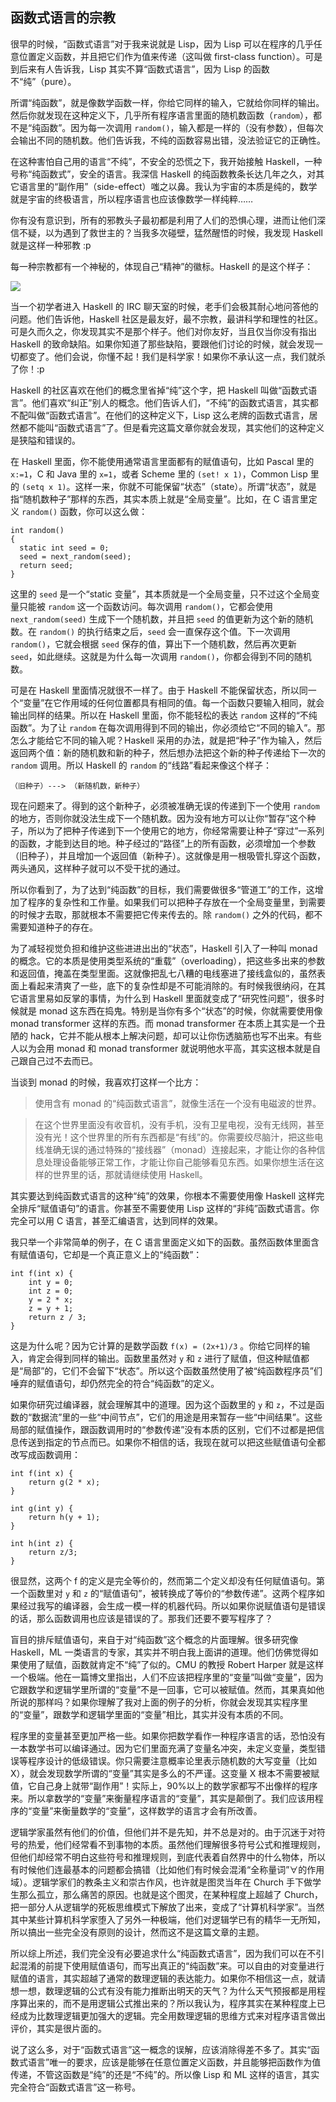 ## 函数式语言的宗教

很早的时候，“函数式语言”对于我来说就是 Lisp，因为 Lisp 可以在程序的几乎任意位置定义函数，并且把它们作为值来传递（这叫做 first-class function）。可是到后来有人告诉我，Lisp 其实不算“函数式语言”，因为 Lisp 的函数不“纯”（pure）。

所谓“纯函数”，就是像数学函数一样，你给它同样的输入，它就给你同样的输出。然后你就发现在这种定义下，几乎所有程序语言里面的随机数函数（`random`），都不是“纯函数”。因为每一次调用 `random()`，输入都是一样的（没有参数），但每次会输出不同的随机数。他们告诉我，不纯的函数容易出错，没法验证它的正确性。

在这种害怕自己用的语言“不纯”，不安全的恐慌之下，我开始接触 Haskell，一种号称“纯函数式”，安全的语言。我深信 Haskell 的纯函数教条长达几年之久，对其它语言里的“副作用”（side-effect）嗤之以鼻。我认为宇宙的本质是纯的，数学就是宇宙的终极语言，所以程序语言也应该像数学一样纯粹……

你有没有意识到，所有的邪教头子最初都是利用了人们的恐惧心理，进而让他们深信不疑，以为遇到了救世主的？当我多次碰壁，猛然醒悟的时候，我发现 Haskell 就是这样一种邪教 :p

每一种宗教都有一个神秘的，体现自己“精神”的徽标。Haskell 的是这个样子：

![](http://www.yinwang.org/images/haskell-logo.jpg)

当一个初学者进入 Haskell 的 IRC 聊天室的时候，老手们会极其耐心地问答他的问题。他们告诉他，Haskell 社区是最友好，最不宗教，最讲科学和理性的社区。可是久而久之，你发现其实不是那个样子。他们对你友好，当且仅当你没有指出 Haskell 的致命缺陷。如果你知道了那些缺陷，要跟他们讨论的时候，就会发现一切都变了。他们会说，你懂不起！我们是科学家！如果你不承认这一点，我们就杀了你！:p

Haskell 的社区喜欢在他们的概念里省掉“纯”这个字，把 Haskell 叫做“函数式语言”。他们喜欢“纠正”别人的概念。他们告诉人们，“不纯”的函数式语言，其实都不配叫做“函数式语言”。在他们的这种定义下，Lisp 这么老牌的函数式语言，居然都不能叫“函数式语言”了。但是看完这篇文章你就会发现，其实他们的这种定义是狭隘和错误的。

在 Haskell 里面，你不能使用通常语言里面都有的赋值语句，比如 Pascal 里的 `x:=1`，C 和 Java 里的 `x=1`，或者 Scheme 里的 `(set! x 1)`，Common Lisp 里的 `(setq x 1)`。这样一来，你就不可能保留“状态”（state）。所谓“状态”，就是指“随机数种子”那样的东西，其实本质上就是“全局变量”。比如，在 C 语言里定义 `random()` 函数，你可以这么做：

<div class="language-plaintext highlighter-rouge">

<div class="highlight">

    int random()
    {
      static int seed = 0;
      seed = next_random(seed);
      return seed;
    }    

</div>

</div>

这里的 `seed` 是一个“static 变量”，其本质就是一个全局变量，只不过这个全局变量只能被 `random` 这一个函数访问。每次调用 `random()`，它都会使用 `next_random(seed)` 生成下一个随机数，并且把 `seed` 的值更新为这个新的随机数。在 `random()` 的执行结束之后，`seed` 会一直保存这个值。下一次调用 `random()`，它就会根据 `seed` 保存的值，算出下一个随机数，然后再次更新 `seed`，如此继续。这就是为什么每一次调用 `random()`，你都会得到不同的随机数。

可是在 Haskell 里面情况就很不一样了。由于 Haskell 不能保留状态，所以同一个“变量”在它作用域的任何位置都具有相同的值。每一个函数只要输入相同，就会输出同样的结果。所以在 Haskell 里面，你不能轻松的表达 `random` 这样的“不纯函数”。为了让 `random` 在每次调用得到不同的输出，你必须给它“不同的输入”。那怎么才能给它不同的输入呢？Haskell 采用的办法，就是把“种子”作为输入，然后返回两个值：新的随机数和新的种子，然后想办法把这个新的种子传递给下一次的 `random` 调用。所以 Haskell 的 `random` 的“线路”看起来像这个样子：

<div class="language-plaintext highlighter-rouge">

<div class="highlight">

    （旧种子）---> （新随机数，新种子）

</div>

</div>

现在问题来了。得到的这个新种子，必须被准确无误的传递到下一个使用 `random` 的地方，否则你就没法生成下一个随机数。因为没有地方可以让你“暂存”这个种子，所以为了把种子传递到下一个使用它的地方，你经常需要让种子“穿过”一系列的函数，才能到达目的地。种子经过的“路径”上的所有函数，必须增加一个参数（旧种子），并且增加一个返回值（新种子）。这就像是用一根吸管扎穿这个函数，两头通风，这样种子就可以不受干扰的通过。

所以你看到了，为了达到“纯函数”的目标，我们需要做很多“管道工”的工作，这增加了程序的复杂性和工作量。如果我们可以把种子存放在一个全局变量里，到需要的时候才去取，那就根本不需要把它传来传去的。除 `random()` 之外的代码，都不需要知道种子的存在。

为了减轻视觉负担和维护这些进进出出的“状态”，Haskell 引入了一种叫 monad 的概念。它的本质是使用类型系统的“重载”（overloading），把这些多出来的参数和返回值，掩盖在类型里面。这就像把乱七八糟的电线塞进了接线盒似的，虽然表面上看起来清爽了一些，底下的复杂性却是不可能消除的。有时候我很纳闷，在其它语言里易如反掌的事情，为什么到 Haskell 里面就变成了“研究性问题”，很多时候就是 monad 这东西在捣鬼。特别是当你有多个“状态”的时候，你就需要使用像 monad transformer 这样的东西。而 monad transformer 在本质上其实是一个丑陋的 hack，它并不能从根本上解决问题，却可以让你伤透脑筋也写不出来。有些人以为会用 monad 和 monad transformer 就说明他水平高，其实这根本就是自己跟自己过不去而已。

当谈到 monad 的时候，我喜欢打这样一个比方：

> 使用含有 monad 的“纯函数式语言”，就像生活在一个没有电磁波的世界。

> 在这个世界里面没有收音机，没有手机，没有卫星电视，没有无线网，甚至没有光！这个世界里的所有东西都是“有线”的。你需要绞尽脑汁，把这些电线准确无误的通过特殊的“接线器”（monad）连接起来，才能让你的各种信息处理设备能够正常工作，才能让你自己能够看见东西。如果你想生活在这样的世界里的话，那就请继续使用 Haskell。

其实要达到纯函数式语言的这种“纯”的效果，你根本不需要使用像 Haskell 这样完全排斥“赋值语句”的语言。你甚至不需要使用 Lisp 这样的“非纯”函数式语言。你完全可以用 C 语言，甚至汇编语言，达到同样的效果。

我只举一个非常简单的例子，在 C 语言里面定义如下的函数。虽然函数体里面含有赋值语句，它却是一个真正意义上的“纯函数”：

<div class="language-plaintext highlighter-rouge">

<div class="highlight">

    int f(int x) {
        int y = 0;
        int z = 0;
        y = 2 * x;
        z = y + 1;
        return z / 3;
    }    

</div>

</div>

这是为什么呢？因为它计算的是数学函数 `f(x) = (2x+1)/3` 。你给它同样的输入，肯定会得到同样的输出。函数里虽然对 `y` 和 `z` 进行了赋值，但这种赋值都是“局部”的，它们不会留下“状态”。所以这个函数虽然使用了被“纯函数程序员”们唾弃的赋值语句，却仍然完全的符合“纯函数”的定义。

如果你研究过编译器，就会理解其中的道理。因为这个函数里的 `y` 和 `z`，不过是函数的“数据流”里的一些“中间节点”，它们的用途是用来暂存一些“中间结果”。这些局部的赋值操作，跟函数调用时的“参数传递”没有本质的区别，它们不过都是把信息传送到指定的节点而已。如果你不相信的话，我现在就可以把这些赋值语句全都改写成函数调用：

<div class="language-plaintext highlighter-rouge">

<div class="highlight">

    int f(int x) {
        return g(2 * x);
    }

    int g(int y) {
        return h(y + 1);
    }

    int h(int z) {
        return z/3;
    }    

</div>

</div>

很显然，这两个 f 的定义是完全等价的，然而第二个定义却没有任何赋值语句。第一个函数里对 `y` 和 `z` 的“赋值语句”，被转换成了等价的“参数传递”。这两个程序如果经过我写的编译器，会生成一模一样的机器代码。所以如果你说赋值语句是错误的话，那么函数调用也应该是错误的了。那我们还要不要写程序了？

盲目的排斥赋值语句，来自于对“纯函数”这个概念的片面理解。很多研究像 Haskell，ML 一类语言的专家，其实并不明白我上面讲的道理。他们仿佛觉得如果使用了赋值，函数就肯定不“纯”了似的。CMU 的教授 Robert Harper 就是这样一个极端。他在一篇博文里指出，人们不应该把程序里的“变量”叫做“变量”，因为它跟数学和逻辑学里所谓的“变量”不是一回事，它可以被赋值。然而，其果真如他所说的那样吗？如果你理解了我对上面的例子的分析，你就会发现其实程序里的“变量”，跟数学和逻辑学里面的“变量”相比，其实并没有本质的不同。

程序里的变量甚至更加严格一些。如果你把数学看作一种程序语言的话，恐怕没有一本数学书可以编译通过。因为它们里面充满了变量名冲突，未定义变量，类型错误等程序设计的低级错误。你只需要注意概率论里表示随机数的大写变量（比如 X），就会发现数学所谓的“变量”其实是多么的不严谨。这变量 X 根本不需要被赋值，它自己身上就带“副作用”！实际上，90%以上的数学家都写不出像样的程序来。所以拿数学的“变量”来衡量程序语言的“变量”，其实是颠倒了。我们应该用程序的“变量”来衡量数学的“变量”，这样数学的语言才会有所改善。

逻辑学家虽然有他们的价值，但他们并不是先知，并不总是对的。由于沉迷于对符号的热爱，他们经常看不到事物的本质。虽然他们理解很多符号公式和推理规则，但他们却经常不明白这些符号和推理规则，到底代表着自然界中的什么物体，所以有时候他们连最基本的问题都会搞错（比如他们有时候会混淆“全称量词”∀的作用域）。逻辑学家们的教条主义和崇古作风，也许就是图灵当年在 Church 手下做学生那么孤立，那么痛苦的原因。也就是这个图灵，在某种程度上超越了 Church，把一部分人从逻辑学的死板思维模式下解放了出来，变成了“计算机科学家”。当然其中某些计算机科学家堕入了另外一种极端，他们对逻辑学已有的精华一无所知，所以搞出一些完全没有原则的设计，然而这不是这篇文章的主题。

所以综上所述，我们完全没有必要追求什么“纯函数式语言”，因为我们可以在不引起混淆的前提下使用赋值语句，而写出真正的“纯函数”来。可以自由的对变量进行赋值的语言，其实超越了通常的数理逻辑的表达能力。如果你不相信这一点，就请想一想，数理逻辑的公式有没有能力推断出明天的天气？为什么天气预报都是用程序算出来的，而不是用逻辑公式推出来的？所以我认为，程序其实在某种程度上已经成为比数理逻辑更加强大的逻辑。完全用数理逻辑的思维方式来对程序语言做出评价，其实是很片面的。

说了这么多，对于“函数式语言”这一概念的误解，应该消除得差不多了。其实“函数式语言”唯一的要求，应该是能够在任意位置定义函数，并且能够把函数作为值传递，不管这函数是“纯”的还是“不纯”的。所以像 Lisp 和 ML 这样的语言，其实完全符合“函数式语言”这一称号。
